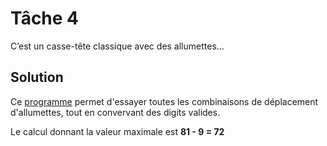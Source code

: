# Tâche 4

C’est un casse-tête classique avec des allumettes...

## Solution

Ce [programme](./../code/P04.py) permet d'essayer toutes les combinaisons de déplacement d'allumettes, tout en convervant des digits valides.

Le calcul donnant la valeur maximale est **81 - 9 = 72**
